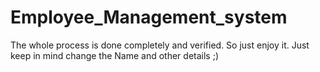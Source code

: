 # Employee_Management_system
The whole process is done completely and verified. So just enjoy it. Just keep in mind change the Name and other details ;)
